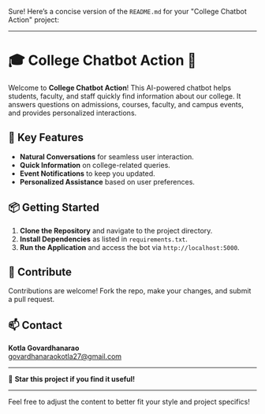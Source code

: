 Sure! Here’s a concise version of the `README.md` for your "College Chatbot Action" project:

---

# 🎓 College Chatbot Action 🤖

Welcome to **College Chatbot Action**! This AI-powered chatbot helps students, faculty, and staff quickly find information about our college. It answers questions on admissions, courses, faculty, and campus events, and provides personalized interactions.

## 🌟 Key Features

- **Natural Conversations** for seamless user interaction.
- **Quick Information** on college-related queries.
- **Event Notifications** to keep you updated.
- **Personalized Assistance** based on user preferences.

## 📦 Getting Started

1. **Clone the Repository** and navigate to the project directory.
2. **Install Dependencies** as listed in `requirements.txt`.
3. **Run the Application** and access the bot via `http://localhost:5000`.

## 🤝 Contribute

Contributions are welcome! Fork the repo, make your changes, and submit a pull request.

## 📫 Contact

**Kotla Govardhanarao**  
[govardhanaraokotla27@gmail.com](mailto:govardhanaraokotla27@gmail.com)

---

🌟 **Star this project if you find it useful!**

---

Feel free to adjust the content to better fit your style and project specifics!
